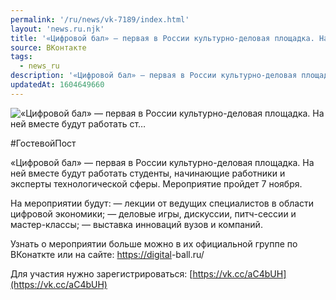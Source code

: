 ```yaml
---
permalink: '/ru/news/vk-7189/index.html'
layout: 'news.ru.njk'
title: '«Цифровой бал» — первая в России культурно-деловая площадка. На ней вместе будут работать ст'
source: ВКонтакте
tags:
  - news_ru
description: '«Цифровой бал» — первая в России культурно-деловая площадка. На ней вместе будут работать ст…'
updatedAt: 1604649660
---
```

![«Цифровой бал» — первая в России культурно-деловая площадка. На ней вместе будут работать ст…](https://sun9-22.userapi.com/impg/0G4udQbXNAfNwIu-JkzVhBE76m8CuowLpyvh2Q/ikThINbuop4.jpg?size=1280x853&quality=96&sign=284cfa42409d6097696e9af8de4083e8&c_uniq_tag=O1BGG-wf2ZesuuwusgxfUjswI_dgJhBXNU-aJ95qhJ0&type=album)

#ГостевойПост

«Цифровой бал» — первая в России культурно-деловая площадка. На ней вместе будут работать студенты, начинающие работники и эксперты технологической сферы. Мероприятие пройдет 7 ноября.

На мероприятии будут:
— лекции от ведущих специалистов в области цифровой экономики;
— деловые игры, дискуссии, питч-сессии и мастер-классы;
— выставка инноваций вузов и компаний.

Узнать о мероприятии больше можно в их официальной группе по ВКонаткте или на сайте: [https://digital](https://digital)-ball.ru/

Для участия нужно зарегистрироваться: [https://vk.cc/aC4bUH](https://vk.cc/aC4bUH)

